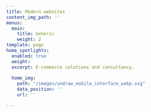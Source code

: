 ```yaml
---
title: Modern websites
content_img_path: ''
menus:
  main:
    title: Generic
    weight: 2
template: page
home_spotlights:
  enabled: true
  weight: 
  excerpt: E-commerce solutions and consultancy.
    
  home_img:
    path: "/images/undraw_mobile_interface_wakp.svg"
    data_position: ''
    url: ''

---
```

